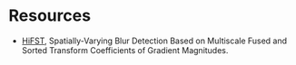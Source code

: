 

# Resources

- [HiFST](https://github.com/isalirezag/HiFST), Spatially-Varying Blur Detection Based on Multiscale Fused and Sorted Transform Coefficients of Gradient Magnitudes.